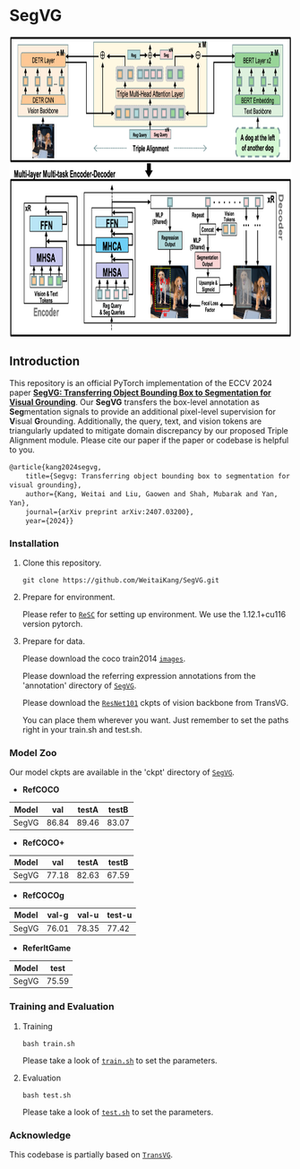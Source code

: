 # SegVG
<p align="center"> <img src='docs/framework.png' align="center" height="540px"> </p>

## **Introduction**


This repository is an official PyTorch implementation of the ECCV 2024 paper [**SegVG: Transferring Object Bounding Box to Segmentation for Visual Grounding**](https://arxiv.org/abs/2407.03200). Our **SegVG** transfers the box-level annotation as **Seg**mentation signals to provide an additional pixel-level supervision for **V**isual **G**rounding.
Additionally, the query, text, and vision tokens are triangularly updated to mitigate domain discrepancy by our proposed Triple Alignment module.
Please cite our paper if the paper or codebase is helpful to you.

    @article{kang2024segvg,
        title={Segvg: Transferring object bounding box to segmentation for visual grounding},
        author={Kang, Weitai and Liu, Gaowen and Shah, Mubarak and Yan, Yan},
        journal={arXiv preprint arXiv:2407.03200},
        year={2024}}

### Installation
1.  Clone this repository.
    ```
    git clone https://github.com/WeitaiKang/SegVG.git
    ```

2.  Prepare for environment. 

    Please refer to [`ReSC`](https://github.com/zyang-ur/ReSC) for setting up environment. We use the 1.12.1+cu116 version pytorch. 

3.  Prepare for data. 

    Please download the coco train2014 [`images`](http://images.cocodataset.org/zips/train2014.zip).
    
     Please download the referring expression annotations from the 'annotation' directory of [`SegVG`](https://drive.google.com/drive/folders/1iF5yJsEfyaSGnaS3rj_rkrECm4ebSuD8?usp=sharing). 

    Please download the [`ResNet101`](https://drive.google.com/drive/folders/17CVnc5XOyqqDlg1veXRE9hY9r123Nvqx) ckpts of vision backbone from TransVG.

    You can place them wherever you want. Just remember to set the paths right in your train.sh and test.sh.

### Model Zoo

Our model ckpts are available in the 'ckpt' directory of [`SegVG`](https://drive.google.com/drive/folders/1iF5yJsEfyaSGnaS3rj_rkrECm4ebSuD8?usp=sharing).

- **RefCOCO**

| Model   | val     | testA  | testB  |
|---------|---------|--------|--------|
| SegVG   | 86.84   | 89.46  | 83.07  |

- **RefCOCO+**

| Model   | val     | testA  | testB  |
|---------|---------|--------|--------|
| SegVG   | 77.18   | 82.63  | 67.59  |

- **RefCOCOg**

| Model   | val-g   | val-u  | test-u |
|---------|---------|--------|--------|
| SegVG   | 76.01   | 78.35  | 77.42  |

- **ReferItGame**

| Model   | test    |
|---------|---------|
| SegVG   | 75.59   |

### Training and Evaluation

1.  Training
    ```
    bash train.sh
    ```
    Please take a look of [`train.sh`](https://github.com/WeitaiKang/SegVG/blob/0ad3c7e1bf47871f88a74bdebfd635f8e461f744/train.sh) to set the parameters.

2.  Evaluation
    ```
    bash test.sh
    ```
    Please take a look of [`test.sh`](https://github.com/WeitaiKang/SegVG/blob/0ad3c7e1bf47871f88a74bdebfd635f8e461f744/test.sh) to set the parameters.

### Acknowledge
This codebase is partially based on [`TransVG`](https://github.com/djiajunustc/TransVG?tab=readme-ov-file).
